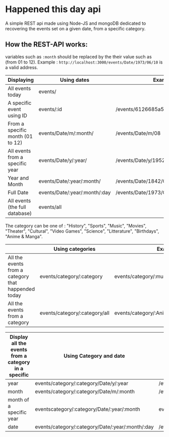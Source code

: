 # Happened this day api
A simple REST api made using Node-JS  and mongoDB dedicated to recovering the events set on a given date, from a specific category.

## How the REST-API works:
variables such as `:month` should be replaced by the their value such as (from 01 to 12).
Example : `http://localhost:3000/events/Date/1973/06/10` is a valid address.

| Displaying                       | Using dates                   | Example                          |
| -------------------------------- | ----------------------------- | -------------------------------- |
| All events today                 | events/                       |                                  |
| A specific event using ID        | events/:id                    | /events/6126685a57b9a540dc7b5015 |
| From a specific month (01 to 12) | events/Date/m/:month/         | /events/Date/m/08                |
| All events from a specific year  | events/Date/y/:year/          | /events/Date/y/1952              |
| Year and Month                   | events/Date/:year/:month/     | /events/Date/1842/04             | 
| Full Date                        | events/Date/:year/:month/:day | /events/Date/1973/06/10          |
| All events (the full database)   | events/all                    |                                  |

The category can be one of : "History", "Sports", "Music", "Movies", "Theater", "Cultural", "Video Games", "Science", "Litterature", "Birthdays", "Anime & Manga".
		
|                                                     | Using categories              | Example | 
| --------------------------------------------------- | ----------------------------- | ------- |
| All the events from a category that happended today | events/category/:category     | events/category/:music         |
| All the events from a category                      | events/category/:category/all | events/category/:Anime%20&%20Manga/all         |

| Display all the events from a category in a specific | Using Category and date                          | Example                                        |
| ---------------------------------------------------- | ------------------------------------------------ | ---------------------------------------------- |
| year                                                 | events/category/:category/Date/y/:year           | /events/category/Anime%20&%20Manga/Date/y/1997 |
| month                                                | events/category/:category/Date/m/:month          | /events/category/History/Date/m/08             |
| month of a specific year                             | eventscategory/:category/Date/:year/:month       | events/category/Birthdays/Date/1849/08              | 
| date                                                 | events/category/:category/Date/:year/:month/:day | /events/category/Science/Date/1973/06/10       |
